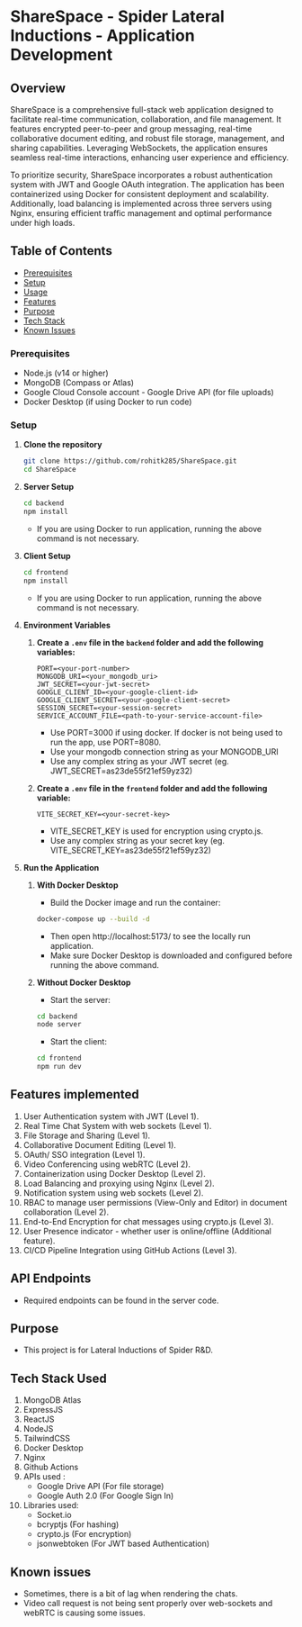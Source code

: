 # ShareSpace - Spider Lateral Inductions - Application Development

## Overview

ShareSpace is a comprehensive full-stack web application designed to facilitate real-time communication, collaboration, and file management. It features encrypted peer-to-peer and group messaging, real-time collaborative document editing, and robust file storage, management, and sharing capabilities. Leveraging WebSockets, the application ensures seamless real-time interactions, enhancing user experience and efficiency.

To prioritize security, ShareSpace incorporates a robust authentication system with JWT and Google OAuth integration. The application has been containerized using Docker for consistent deployment and scalability. Additionally, load balancing is implemented across three servers using Nginx, ensuring efficient traffic management and optimal performance under high loads.

## Table of Contents
- [Prerequisites](#prerequisites)
- [Setup](#setup)
- [Usage](#usage)
- [Features](#features-implemented)
- [Purpose](#purpose)
- [Tech Stack](#tech-stack-used)
- [Known Issues](#known-issues)

### Prerequisites

- Node.js (v14 or higher)
- MongoDB (Compass or Atlas)
- Google Cloud Console account - Google Drive API (for file uploads)
- Docker Desktop (if using Docker to run code)

### Setup

1. **Clone the repository**

   ```bash
   git clone https://github.com/rohitk285/ShareSpace.git
   cd ShareSpace
   ```

2. **Server Setup**
   ```bash
   cd backend
   npm install
   ```
   - If you are using Docker to run application, running the above command is not necessary.

3. **Client Setup**

   ```bash
   cd frontend
   npm install
   ```
   - If you are using Docker to run application, running the above command is not necessary.

4. **Environment Variables**
   1. **Create a `.env` file in the `backend` folder and add the following variables:**

      ```env
      PORT=<your-port-number>
      MONGODB_URI=<your_mongodb_uri>
      JWT_SECRET=<your-jwt-secret>
      GOOGLE_CLIENT_ID=<your-google-client-id>
      GOOGLE_CLIENT_SECRET=<your-google-client-secret>
      SESSION_SECRET=<your-session-secret>
      SERVICE_ACCOUNT_FILE=<path-to-your-service-account-file>
      ```

      - Use PORT=3000 if using docker. If docker is not being used to run the app, use PORT=8080.
      - Use your mongodb connection string as your MONGODB_URI
      - Use any complex string as your JWT secret (eg. JWT_SECRET=as23de55f21ef59yz32) 

   2. **Create a `.env` file in the `frontend` folder and add the following variable:**

      ```env
      VITE_SECRET_KEY=<your-secret-key>
      ```

      - VITE_SECRET_KEY is used for encryption using crypto.js.
      - Use any complex string as your secret key (eg. VITE_SECRET_KEY=as23de55f21ef59yz32)

5. **Run the Application**
   1. **With Docker Desktop**
      - Build the Docker image and run the container:
      ```bash
      docker-compose up --build -d
      ```

      - Then open http://localhost:5173/ to see the locally run application.
      - Make sure Docker Desktop is downloaded and configured before running the above command.
   
   2. **Without Docker Desktop**
      - Start the server:
      ```bash
      cd backend
      node server
      ```
      - Start the client:
      ```bash
      cd frontend
      npm run dev
      ```

## Features implemented

1. User Authentication system with JWT (Level 1).
2. Real Time Chat System with web sockets (Level 1).
3. File Storage and Sharing (Level 1).
4. Collaborative Document Editing (Level 1).
5. OAuth/ SSO integration (Level 1).
6. Video Conferencing using webRTC (Level 2).
7. Containerization using Docker Desktop (Level 2).
8. Load Balancing and proxying using Nginx (Level 2).
9. Notification system using web sockets (Level 2).
10. RBAC to manage user permissions (View-Only and Editor) in document collaboration (Level 2).
11. End-to-End Encryption for chat messages using crypto.js (Level 3).
12. User Presence indicator - whether user is online/offline (Additional feature).
13. CI/CD Pipeline Integration using GitHub Actions (Level 3).

## API Endpoints

- Required endpoints can be found in the server code.

## Purpose

- This project is for Lateral Inductions of Spider R&D.

## Tech Stack Used

1. MongoDB Atlas
2. ExpressJS
3. ReactJS
4. NodeJS
5. TailwindCSS
6. Docker Desktop
7. Nginx
8. Github Actions
8. APIs used :
   - Google Drive API (For file storage)
   - Google Auth 2.0 (For Google Sign In)
9. Libraries used:
   - Socket.io
   - bcryptjs (For hashing)
   - crypto.js (For encryption)
   - jsonwebtoken (For JWT based Authentication)

## Known issues
   - Sometimes, there is a bit of lag when rendering the chats.
   - Video call request is not being sent properly over web-sockets and webRTC is causing some issues.